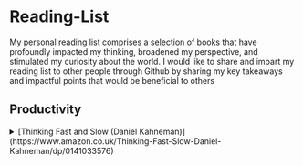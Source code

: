 # Reading-List
My personal reading list comprises a selection of books that have profoundly impacted my thinking, broadened my perspective, and stimulated my curiosity about the world. I would like to share and impart my reading list to other people through Github by sharing my key takeaways and impactful points that would be beneficial to others


## Productivity 

<details>
  <summary>[Thinking Fast and Slow (Daniel Kahneman)](https://www.amazon.co.uk/Thinking-Fast-Slow-Daniel-Kahneman/dp/0141033576)</summary>
- 


